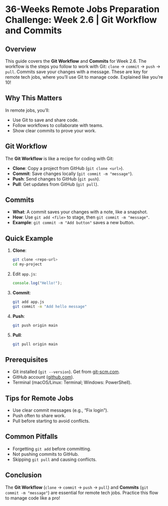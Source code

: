 # 36-Weeks Remote Jobs Preparation Challenge: Week 2.6 | Git Workflow and Commits

## Overview
This guide covers the **Git Workflow** and **Commits** for Week 2.6. The workflow is the steps you follow to work with Git: `clone` → `commit` → `push` → `pull`. Commits save your changes with a message. These are key for remote tech jobs, where you’ll use Git to manage code. Explained like you’re 10!

## Why This Matters
In remote jobs, you’ll:
- Use Git to save and share code.
- Follow workflows to collaborate with teams.
- Show clear commits to prove your work.

## Git Workflow
The **Git Workflow** is like a recipe for coding with Git:
- **Clone**: Copy a project from GitHub (`git clone <url>`).
- **Commit**: Save changes locally (`git commit -m "message"`).
- **Push**: Send changes to GitHub (`git push`).
- **Pull**: Get updates from GitHub (`git pull`).

## Commits
- **What**: A commit saves your changes with a note, like a snapshot.
- **How**: Use `git add <file>` to stage, then `git commit -m "message"`.
- **Example**: `git commit -m "Add button"` saves a new button.

## Quick Example
1. **Clone**:
   ```bash
   git clone <repo-url>
   cd my-project
   ```
2. Edit `app.js`:
   ```javascript
   console.log("Hello!");
   ```
3. **Commit**:
   ```bash
   git add app.js
   git commit -m "Add hello message"
   ```
4. **Push**:
   ```bash
   git push origin main
   ```
5. **Pull**:
   ```bash
   git pull origin main
   ```

## Prerequisites
- Git installed (`git --version`). Get from [git-scm.com](https://git-scm.com/downloads).
- GitHub account ([github.com](https://github.com)).
- Terminal (macOS/Linux: Terminal; Windows: PowerShell).

## Tips for Remote Jobs
- Use clear commit messages (e.g., “Fix login”).
- Push often to share work.
- Pull before starting to avoid conflicts.

## Common Pitfalls
- Forgetting `git add` before committing.
- Not pushing commits to GitHub.
- Skipping `git pull` and causing conflicts.

## Conclusion
The **Git Workflow** (`clone` → `commit` → `push` → `pull`) and **Commits** (`git commit -m "message"`) are essential for remote tech jobs. Practice this flow to manage code like a pro!